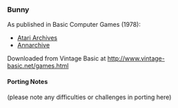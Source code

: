 ### Bunny

As published in Basic Computer Games (1978):
- [Atari Archives](https://www.atariarchives.org/basicgames/showpage.php?page=35)
- [Annarchive](https://annarchive.com/files/Basic_Computer_Games_Microcomputer_Edition.pdf#page=50)

Downloaded from Vintage Basic at
http://www.vintage-basic.net/games.html

#### Porting Notes

(please note any difficulties or challenges in porting here)
